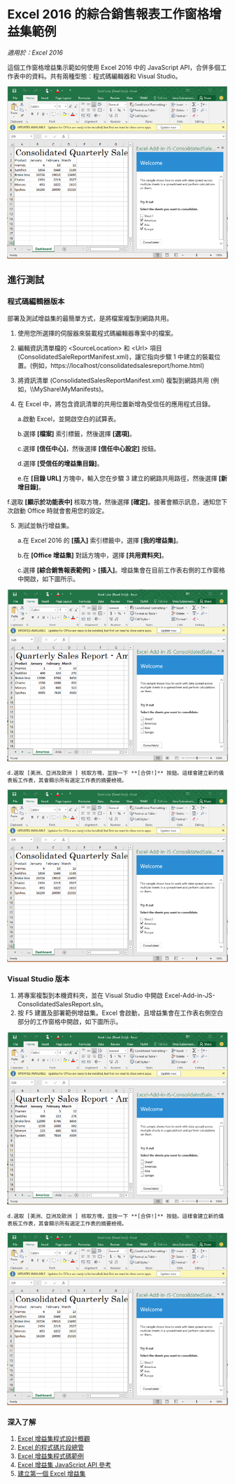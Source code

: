 # <a name="consolidated-sales-report-task-pane-add-in-sample-for-excel-2016"></a>Excel 2016 的綜合銷售報表工作窗格增益集範例

_適用於：Excel 2016_

這個工作窗格增益集示範如何使用 Excel 2016 中的 JavaScript API，合併多個工作表中的資料。共有兩種型態︰程式碼編輯器和 Visual Studio。

![綜合銷售報表範例](../images/ConsolidatedSalesReport_report.PNG)

## <a name="try-it-out"></a>進行測試
### <a name="code-editor-version"></a>程式碼編輯器版本

部署及測試增益集的最簡單方式，是將檔案複製到網路共用。

1.  使用您所選擇的伺服器來裝載程式碼編輯器專案中的檔案。
2.  編輯資訊清單檔的 \<SourceLocation\> 和 \<Url\> 項目 (ConsolidatedSaleReportManifest.xml)，讓它指向步驟 1 中建立的裝載位置。(例如，https://localhost/consolidatedsalesreport/home.html)
3.  將資訊清單 (ConsolidatedSalesReportManifest.xml) 複製到網路共用 (例如，\\\MyShare\MyManifests)。
4.  在 Excel 中，將包含資訊清單的共用位置新增為受信任的應用程式目錄。

    a.啟動 Excel，並開啟空白的試算表。

    b.選擇 **[檔案]** 索引標籤，然後選擇 **[選項]**。

    c.選擇 **[信任中心]**，然後選擇 **[信任中心設定]** 按鈕。

    d.選擇 **[受信任的增益集目錄]**。

    e.在 **[目錄 URL]** 方塊中，輸入您在步驟 3 建立的網路共用路徑，然後選擇 **[新增目錄]**。

   f.選取 **[顯示於功能表中]** 核取方塊，然後選擇 **[確定]**。接著會顯示訊息，通知您下次啟動 Office 時就會套用您的設定。

5.  測試並執行增益集。

    a.在 Excel 2016 的 **[插入]** 索引標籤中，選擇 **[我的增益集]**。

    b.在 **[Office 增益集]** 對話方塊中，選擇 **[共用資料夾]**。

    c.選擇 **[綜合銷售報表範例]** > **[插入]**。增益集會在目前工作表右側的工作窗格中開啟，如下圖所示。

   ![綜合銷售報表範例](../images/ConsolidatedSalesReport_taskpane.PNG)

    d.選取 [美洲、亞洲及歐洲 ] 核取方塊，並按一下 **[合併!]** 按鈕。這樣會建立新的儀表板工作表，其會顯示所有選定工作表的摘要檢視。

  ![綜合銷售報表範例](../images/ConsolidatedSalesReport_report.PNG)

### <a name="visual-studio-version"></a>Visual Studio 版本
1.  將專案複製到本機資料夾，並在 Visual Studio 中開啟 Excel-Add-in-JS-ConsolidatedSalesReport.sln。
2.  按 F5 建置及部署範例增益集。Excel 會啟動，且增益集會在工作表右側空白部分的工作窗格中開啟，如下圖所示。

   ![綜合銷售報表範例](../images/ConsolidatedSalesReport_taskpane.PNG)

    d.選取 [美洲、亞洲及歐洲 ] 核取方塊，並按一下 **[合併!]** 按鈕。這樣會建立新的儀表板工作表，其會顯示所有選定工作表的摘要檢視。

  ![綜合銷售報表範例](../images/ConsolidatedSalesReport_report.PNG)


### <a name="learn-more"></a>深入了解

1.  [Excel 增益集程式設計概觀](https://github.com/OfficeDev/office-js-docs/blob/master/excel/excel-add-ins-programming-overview.md)
2.  [Excel 的程式碼片段總管](http://officesnippetexplorer.azurewebsites.net/#/snippets/excel)
3.  [Excel 增益集程式碼範例](https://github.com/OfficeDev/office-js-docs/blob/master/excel/excel-add-ins-code-samples.md)
4.  [Excel 增益集 JavaScript API 參考](https://github.com/OfficeDev/office-js-docs/blob/master/excel/excel-add-ins-javascript-reference.md)
5.  [建立第一個 Excel 增益集](https://github.com/OfficeDev/office-js-docs/blob/master/excel/build-your-first-excel-add-in.md)